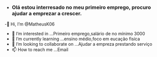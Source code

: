 - <h3>
      Olá estou interresado no meu primeiro emprego, procuro ajudar a emprezar a crescer.  </h0>
-👋 Hi, I’m @MatheusK06
- 👀 I’m interested in ...Primeiro emprego,salário de no mínimo 3000
- 🌱 I’m currently learning ...ensino médio,foco em eucação fisíca
- 💞️ I’m looking to collaborate on ...Ajudar a empreza prestando serviço
- 📫 How to reach me ...Email

<!---
MatheusK06/MatheusK06 is a ✨ special ✨ repository because its `README.md` (this file) appears on your GitHub profile.
You can click the Preview link to take a look at your changes.
--->
